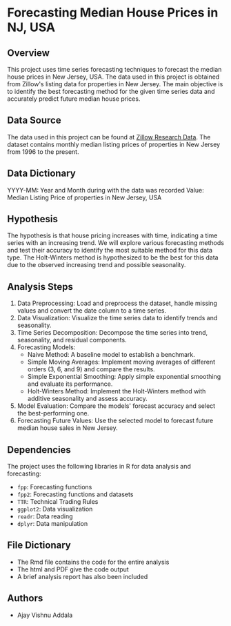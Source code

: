 # Forecasting Median House Prices in NJ, USA

## Overview

This project uses time series forecasting techniques to forecast the median house prices in New Jersey, USA. The data used in this project is obtained from Zillow's listing data for properties in New Jersey. The main objective is to identify the best forecasting method for the given time series data and accurately predict future median house prices.

## Data Source

The data used in this project can be found at [Zillow Research Data](https://www.zillow.com/research/data/#median-home-value). The dataset contains monthly median listing prices of properties in New Jersey from 1996 to the present.

## Data Dictionary

YYYY-MM: Year and Month during with the data was recorded
Value: Median Listing Price of properties in New Jersey, USA

## Hypothesis

The hypothesis is that house pricing increases with time, indicating a time series with an increasing trend. We will explore various forecasting methods and test their accuracy to identify the most suitable method for this data type. The Holt-Winters method is hypothesized to be the best for this data due to the observed increasing trend and possible seasonality.

## Analysis Steps

1. Data Preprocessing: Load and preprocess the dataset, handle missing values and convert the date column to a time series.
2. Data Visualization: Visualize the time series data to identify trends and seasonality.
3. Time Series Decomposition: Decompose the time series into trend, seasonality, and residual components.
4. Forecasting Models:
   - Naive Method: A baseline model to establish a benchmark.
   - Simple Moving Averages: Implement moving averages of different orders (3, 6, and 9) and compare the results.
   - Simple Exponential Smoothing: Apply simple exponential smoothing and evaluate its performance.
   - Holt-Winters Method: Implement the Holt-Winters method with additive seasonality and assess accuracy.
5. Model Evaluation: Compare the models' forecast accuracy and select the best-performing one.
6. Forecasting Future Values: Use the selected model to forecast future median house sales in New Jersey.

## Dependencies

The project uses the following libraries in R for data analysis and forecasting:

- `fpp`: Forecasting functions
- `fpp2`: Forecasting functions and datasets
- `TTR`: Technical Trading Rules
- `ggplot2`: Data visualization
- `readr`: Data reading
- `dplyr`: Data manipulation

## File Dictionary

- The Rmd file contains the code for the entire analysis
- The html and PDF give the code output
- A brief analysis report has also been included

## Authors

- Ajay Vishnu Addala

